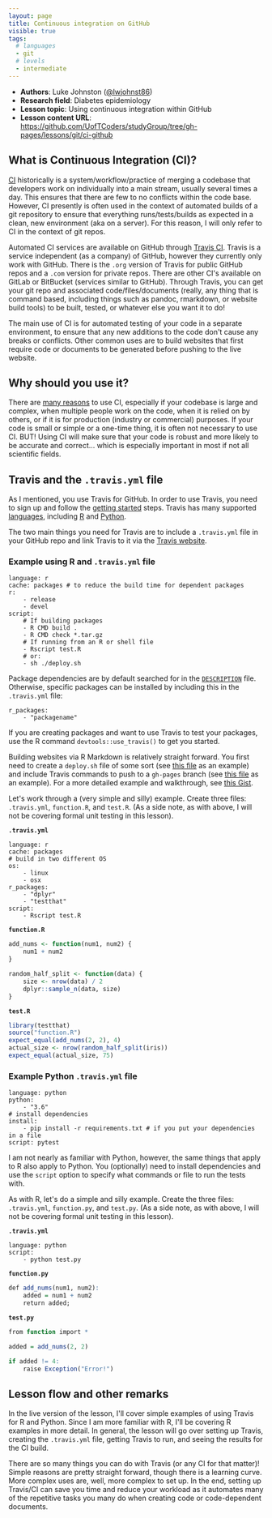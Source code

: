 ```yaml
---
layout: page
title: Continuous integration on GitHub
visible: true
tags:
  # languages
  - git
  # levels
  - intermediate
---
```


 - **Authors**: Luke Johnston ([@lwjohnst86](https://github.com/lwjohnst86))
 - **Research field**: Diabetes epidemiology
 - **Lesson topic**: Using continuous integration within GitHub
 - **Lesson content URL**: <https://github.com/UofTCoders/studyGroup/tree/gh-pages/lessons/git/ci-github>

## What is Continuous Integration (CI)?

[CI](https://en.wikipedia.org/wiki/Continuous_integration) historically is a
system/workflow/practice of merging a codebase that developers work on
individually into a main stream, usually several times a day. This ensures that
there are few to no conflicts within the code base. However, CI presently is
often used in the context of automated builds of a git repository to ensure that
everything runs/tests/builds as expected in a clean, new environment (aka on a
server). For this reason, I will only refer to CI in the context of git repos.

Automated CI services are available on GitHub through [Travis CI](https://travis-ci.org/).
Travis is a service independent (as a company) of GitHub, however they currently
only work with GitHub. There is the `.org` version of Travis for public GitHub
repos and a `.com` version for private repos. There are other CI's available on
GitLab or BitBucket (services similar to GitHub). Through Travis, you can get
your git repo and associated code/files/documents (really, any thing that is
command based, including things such as pandoc, rmarkdown, or website build tools)
to be built, tested, or whatever else you want it to do!

The main use of CI is for automated testing of your code in a separate environment,
to ensure that any new additions to the code don't cause any breaks or conflicts.
Other common uses are to build websites that first require code or documents to
be generated before pushing to the live website.

## Why should you use it?

There are [many reasons](https://about.gitlab.com/2015/02/03/7-reasons-why-you-should-be-using-ci/)
to use CI, especially if your codebase is large and complex, when multiple people 
work on the code, when it is relied on by others, or if it is for production
(industry or commercial) purposes. If your code is small or simple or a one-time 
thing, it is often not necessary to use CI. BUT! Using CI will make sure that your 
code is robust and more likely to be accurate and correct... which is especially
important in most if not all scientific fields.

## Travis and the `.travis.yml` file

As I mentioned, you use Travis for GitHub. In order to use Travis, you need to
sign up and follow the [getting started](https://docs.travis-ci.com/user/getting-started/)
steps. Travis has many supported [languages](https://docs.travis-ci.com/),
including [R](https://docs.travis-ci.com/user/languages/r/) and 
[Python](https://docs.travis-ci.com/user/languages/python/). 

The two main things you need for Travis are to include a `.travis.yml` file in
your GitHub repo and link Travis to it via the [Travis website](https://travis-ci.org/).

### Example using R and `.travis.yml` file

```
language: r
cache: packages # to reduce the build time for dependent packages
r:
    - release
    - devel
script:
    # If building packages
    - R CMD build .
    - R CMD check *.tar.gz
    # If running from an R or shell file
    - Rscript test.R
    # or:
    - sh ./deploy.sh
```

Package dependencies are by default searched for in the 
[`DESCRIPTION`](http://r-pkgs.had.co.nz/description.html) file. Otherwise,
specific packages can be installed by including this in the `.travis.yml` file:

```
r_packages:
    - "packagename"
```

If you are creating packages and want to use Travis to test your packages, use
the R command `devtools::use_travis()` to get you started.

Building websites via R Markdown is relatively straight forward. You first need
to create a `deploy.sh` file of some sort (see 
[this file](https://github.com/codeasmanuscript/rworkshops/blob/master/deploy.sh) as
an example) and include Travis commands to push to a `gh-pages` branch (see
[this file](https://github.com/codeasmanuscript/rworkshops/blob/master/.travis.yml) as
an example). For a more detailed example and walkthrough, see 
[this Gist](https://gist.github.com/willprice/e07efd73fb7f13f917ea.html).

Let's work through a (very simple and silly) example. Create three files: `.travis.yml`, 
`function.R`, and `test.R`. (As a side note, as with above, I will not be covering 
formal unit testing in this lesson).

**`.travis.yml`**

```
language: r
cache: packages
# build in two different OS
os:
    - linux
    - osx
r_packages:
    - "dplyr"
    - "testthat"
script:
    - Rscript test.R
```

**`function.R`**

```r
add_nums <- function(num1, num2) {
    num1 + num2
}

random_half_split <- function(data) {
    size <- nrow(data) / 2
    dplyr::sample_n(data, size)
}
```

**`test.R`**

```r
library(testthat)
source("function.R")
expect_equal(add_nums(2, 2), 4)
actual_size <- nrow(random_half_split(iris))
expect_equal(actual_size, 75)
```

### Example Python `.travis.yml` file

```
language: python
python:
    - "3.6"
# install dependencies
install:
    - pip install -r requirements.txt # if you put your dependencies in a file
script: pytest
```

I am not nearly as familiar with Python, however, the same things that apply to R
also apply to Python. You (optionally) need to install dependencies and use the `script` option
to specify what commands or file to run the tests with.

As with R, let's do a simple and silly example. Create the three files: `.travis.yml`, 
`function.py`, and `test.py`. (As a side note, as with above, I will not be covering 
formal unit testing in this lesson).

**`.travis.yml`**

```
language: python
script:
    - python test.py
```

**`function.py`**

```r
def add_nums(num1, num2):
    added = num1 + num2
    return added;
```

**`test.py`**

```r
from function import *

added = add_nums(2, 2)

if added != 4:
    raise Exception("Error!")
```

## Lesson flow and other remarks

In the live version of the lesson, I'll cover simple examples of using Travis
for R and Python. Since I am more familiar with R, I'll be covering R examples
in more detail. In general, the lesson will go over setting up Travis, creating
the `.travis.yml` file, getting Travis to run, and seeing the results for the 
CI build.

There are so many things you can do with Travis (or any CI for that matter)! 
Simple reasons are pretty straight forward, though there is a learning curve. 
More complex uses are, well, more complex to set up. In the end, setting up Travis/CI
can save you time and reduce your workload as it automates many of the repetitive 
tasks you many do when creating code or code-dependent documents.

